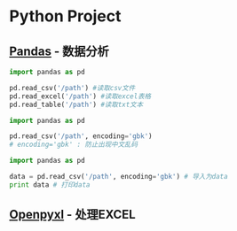 # Python Project

## [Pandas](https://pypi.org/project/pandas/) - 数据分析

```python
import pandas as pd

pd.read_csv('/path') #读取csv文件
pd.read_excel('/path') #读取excel表格
pd.read_table('/path') #读取txt文本
```

```python
import pandas as pd

pd.read_csv('/path', encoding='gbk')
# encoding='gbk' : 防止出现中文乱码
```

```python
import pandas as pd

data = pd.read_csv('/path', encoding='gbk') # 导入为data
print data # 打印data
```

## [Openpyxl](https://pypi.org/project/openpyxl/) - 处理EXCEL

